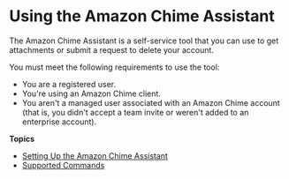 # Using the Amazon Chime Assistant<a name="chime-using-assistant"></a>

The Amazon Chime Assistant is a self\-service tool that you can use to get attachments or submit a request to delete your account\.

You must meet the following requirements to use the tool:
+ You are a registered user\.
+ You're using an Amazon Chime client\.
+ You aren't a managed user associated with an Amazon Chime account \(that is, you didn't accept a team invite or weren't added to an enterprise account\)\.

**Topics**
+ [Setting Up the Amazon Chime Assistant](setup-assistant.md)
+ [Supported Commands](assistant-commands.md)